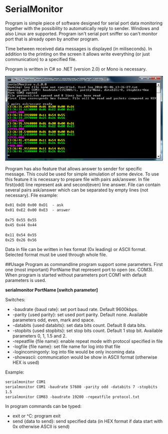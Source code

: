 # SerialMonitor
Program is simple piece of software designed for serial port data monitoring together with the possibility to automatically reply to sender. Windows and also Linux are supported. Program isn't serial port sniffer so can't monitor port that is already open by another program.

Time between received data messages is displayed (in miliseconds). In addition to the printing on the screen it allows write everything (or just communication) to a specified file.

Program is written in C# so .NET (version 2.0) or Mono is necessary.

![](https://github.com/docbender/SerialMonitor/blob/master/img/SM1.png)

Program has also feature that allows answer to sender for specific message. This could be used for simple simulation of some device. To use this feature it is necessary to prepare file with pairs ask/answer. In file first(odd) line represent ask and second(even) line answer. File can contain several pairs ask/answer which can be separated by empty lines (not necessary). File example:

    0x01 0xD0 0x00 0xD1  - ask
    0x01 0xE2 0x00 0xE3  - answer
    
    0x75 0x55 0x55
    0x45 0x44 0x44
    
    0x11 0x54 0x55
    0x25 0x26 0x56

Data in file can be written in hex format (0x leading) or ASCII format. Selected format must be used through whole file.

##Usage
Program as commandline program support some parameters. First one (most important) PortName that represent port to open (ex. COM3). When program is started without parameters port COM1 with default parameters is used.

**serialmonitor PortName [switch parameter]**

Switches:
* -baudrate {baud rate}: set port baud rate. Default 9600kbps.
* -parity {used parity}: set used port parity. Default none. Available parameters odd, even, mark and space.
* -databits {used databits}: set data bits count. Default 8 data bits.
* -stopbits {used stopbits}: set stop bits count. Default 1 stop bit. Available parameters 0, 1, 1.5 and 2.
* -repeatfile {file name}: enable repeat mode with protocol specified in file
* -logfile {file name}: set file name for log into that file
* -logincomingonly: log into file would be only incoming data
* -showascii: communication would be show in ASCII format (otherwise HEX is used)

Example:

    serialmonitor COM1
    serialmonitor COM1 -baudrate 57600 -parity odd -databits 7 -stopbits 1.5
    serialmonitor COM83 -baudrate 19200 -repeatfile protocol.txt

In program commands can be typed:
* exit or ^C: program exit
* send {data to send}: send specified data (in HEX format if data start with 0x otherwise ASCII is send)

